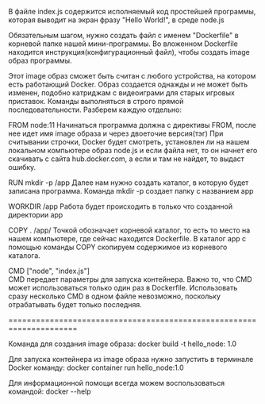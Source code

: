 В файле index.js содержится исполняемый код простейшей программы, которая выводит на экран фразу "Hello World!", в среде node.js

Обязательным шагом, нужно создать файл с именем "Dockerfile" в корневой папке нашей мини-программы. 
Во вложенном Dockerfile находится инструкция(конфигурационный файл), чтобы создать image образ программы.

Этот image образ сможет быть считан с любого устройства, на котором есть работающий Docker. Образ создается однажды и не может быть изменен, подобно катриджам с видеоиграми для старых игровых приставок.
Команды выполняться в строго прямой последовательности. Разберем каждую отдельно:

FROM node:11
Начинаться программа должна с директивы FROM, после нее идет имя image образа и через двоеточие версия(тэг)
При считывании строчки, Docker будет смотреть, установлен ли на нашем локальном компьютере образ node.js и если файла нет, то он начнет его скачивать с сайта hub.docker.com, а если и там не найдет, то выдаст ошибку.

RUN mkdir -p /app
Далее нам нужно создать каталог, в которую будет записана программа. Команда mkdir -p создает папку с названием app

WORKDIR /app
Работа будет происходить в только что созданной директории app

COPY . /app/
Точкой обозначает корневой каталог, то есть то место на нашем компьютере, где сейчас находится Dockerfile. В каталог app с помощью команды COPY скопируем содержимое из корневого каталога.

CMD ["node", "index.js"]  
CMD передает параметры для запуска контейнера. Важно то, что CMD может использоваться только один раз в Dockerfile. Использовать сразу несколько CMD в одном файле невозможно, поскольку отрабатывать будет только последняя.

=====================================================================

Команда для создания image образа: docker build -t hello_node: 1.0

Для запуска контейнера из image образа нужно запустить в терминале Docker команду:
docker container run hello_node:1.0

Для информационной помощи всегда можем воспользоваться командой: docker --help
